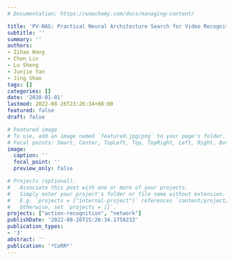```yaml
---
# Documentation: https://wowchemy.com/docs/managing-content/

title: 'PV-NAS: Practical Neural Architecture Search for Video Recognition'
subtitle: ''
summary: ''
authors:
- Zihao Wang
- Chen Lin
- Lu Sheng
- Junjie Yan
- Jing Shao
tags: []
categories: []
date: '2020-01-01'
lastmod: 2022-08-26T23:26:34+08:00
featured: false
draft: false

# Featured image
# To use, add an image named `featured.jpg/png` to your page's folder.
# Focal points: Smart, Center, TopLeft, Top, TopRight, Left, Right, BottomLeft, Bottom, BottomRight.
image:
  caption: ''
  focal_point: ''
  preview_only: false

# Projects (optional).
#   Associate this post with one or more of your projects.
#   Simply enter your project's folder or file name without extension.
#   E.g. `projects = ["internal-project"]` references `content/project/deep-learning/index.md`.
#   Otherwise, set `projects = []`.
projects: ["action-recognition", "network"]
publishDate: '2022-08-26T15:26:34.175823Z'
publication_types:
- '3'
abstract: ''
publication: '*CoRR*'
---
```

